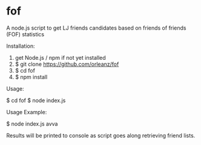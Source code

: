 # fof
A node.js script to get LJ friends candidates based on friends of friends (FOF) statistics 

Installation:

1. get Node.js / npm if not yet installed
2. $ git clone https://github.com/orleanz/fof
3. $ cd fof
4. $ npm install

Usage: 

$ cd fof
$ node index.js <lj-user-name>

Usage Example:

$ node index.js avva

Results will be printed to console as script goes along retrieving friend lists.

